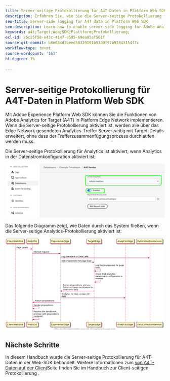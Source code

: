 ```yaml
---
title: Server-seitige Protokollierung für A4T-Daten in Platform Web SDK
description: Erfahren Sie, wie Sie die Server-seitige Protokollierung für Adobe Analytics for Target (A4T) mithilfe der Experience Platform Web SDK aktivieren.
seo-title: Server-side logging for A4T data in Platform Web SDK
seo-description: Learn how to enable server-side logging for Adobe Analytics for Target (A4T) using the Experience Platform Web SDK.
keywords: a4t;Target;Web;SDK;Plattform;Protokollierung;
exl-id: 26c25f58-e43c-4147-8595-69ea85af561f
source-git-commit: b6e084d2beed58339191b53d0f97b93943154f7c
workflow-type: tm+mt
source-wordcount: '163'
ht-degree: 1%

---
```


# Server-seitige Protokollierung für A4T-Daten in Platform Web SDK

Mit Adobe Experience Platform Web SDK können Sie die Funktionen von Adobe Analytics for Target (A4T) in Platform Edge Network implementieren. Wenn die Server-seitige Protokollierung aktiviert ist, werden alle über das Edge Network gesendeten Analytics-Treffer Server-seitig mit Target-Details erweitert, ohne dass der Trefferzusammenfügungsprozess durchlaufen werden muss.

Die Server-seitige Protokollierung für Analytics ist aktiviert, wenn Analytics in der Datenstromkonfiguration aktiviert ist:

![Analytics-Datenstromkonfiguration aktiviert](../assets/enable-analytics-datastream.png)

Das folgende Diagramm zeigt, wie Daten durch das System fließen, wenn die Server-seitige Analytics-Protokollierung aktiviert ist:

![Server-seitiger Protokollierungsfluss](../assets/analytics-server-side-logging.png)

## Nächste Schritte

In diesem Handbuch wurde die Server-seitige Protokollierung für A4T-Daten in der Web-SDK behandelt. Weitere Informationen zum [ von A4T-Daten auf der Client](./client-side.md)Seite finden Sie im Handbuch zur Client-seitigen Protokollierung .
